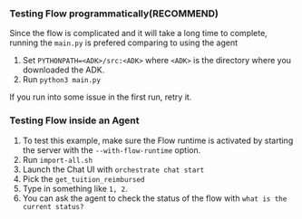 ### Testing Flow programmatically(RECOMMEND)
Since the flow is complicated and it will take a long time to complete, running the `main.py` is prefered comparing to using the agent

1. Set `PYTHONPATH=<ADK>/src:<ADK>`  where `<ADK>` is the directory where you downloaded the ADK.
2. Run `python3 main.py`

If you run into some issue in the first run, retry it.

### Testing Flow inside an Agent

1. To test this example, make sure the Flow runtime is activated by starting the server with the `--with-flow-runtime` option.
2. Run `import-all.sh` 
3. Launch the Chat UI with `orchestrate chat start`
4. Pick the `get_tuition_reimbursed`
5. Type in something like `1, 2`.
6. You can ask the agent to check the status of the flow with `what is the current status?`
